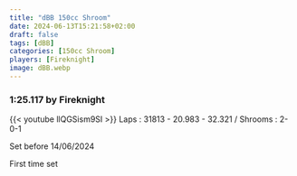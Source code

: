 ```yaml
---
title: "dBB 150cc Shroom"
date: 2024-06-13T15:21:58+02:00
draft: false
tags: [dBB]
categories: [150cc Shroom]
players: [Fireknight]
image: dBB.webp
---
```

### 1:25.117 by Fireknight

{{< youtube llQGSism9SI >}}
Laps : 31813 - 20.983 - 32.321 /
Shrooms : 2-0-1

Set before 14/06/2024

First time set